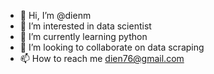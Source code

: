 - 👋 Hi, I’m @dienm
- 👀 I’m interested in data scientist
- 🌱 I’m currently learning python
- 💞️ I’m looking to collaborate on data scraping
- 📫 How to reach me dien76@gmail.com

<!---
dienm/dienm is a ✨ special ✨ repository because its `README.md` (this file) appears on your GitHub profile.
You can click the Preview link to take a look at your changes.
--->
